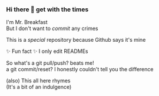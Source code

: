 ### Hi there 👋 get with the times

I'm Mr. Breakfast \
But I don't want to *commit* any crimes 

This is a _special_ repository because Github says it's mine 

✨ Fun fact ✨ I only edit READMEs 

So what's a git pull/push? beats me!\
a git commit/reset? I honestly couldn't tell you the difference

(also) This all here rhymes \
(It's a bit of an indulgence)
